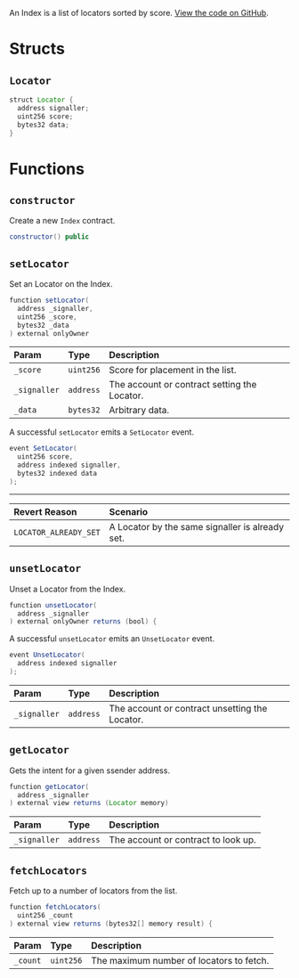 An Index is a list of locators sorted by score. [View the code on GitHub](https://github.com/airswap/airswap-protocols/tree/master/protocols/index).

# Structs

## `Locator`

```java
struct Locator {
  address signaller;
  uint256 score;
  bytes32 data;
}
```

# Functions

## `constructor`

Create a new `Index` contract.

```java
constructor() public
```

## `setLocator`

Set an Locator on the Index.

```java
function setLocator(
  address _signaller,
  uint256 _score,
  bytes32 _data
) external onlyOwner
```

| Param        | Type      | Description                                  |
| :----------- | :-------- | :------------------------------------------- |
| `_score`     | `uint256` | Score for placement in the list.             |
| `_signaller` | `address` | The account or contract setting the Locator. |
| `_data`      | `bytes32` | Arbitrary data.                              |

A successful `setLocator` emits a `SetLocator` event.

```java
event SetLocator(
  uint256 score,
  address indexed signaller,
  bytes32 indexed data
);
```

---

| Revert Reason         | Scenario                                        |
| :-------------------- | :---------------------------------------------- |
| `LOCATOR_ALREADY_SET` | A Locator by the same signaller is already set. |

## `unsetLocator`

Unset a Locator from the Index.

```java
function unsetLocator(
  address _signaller
) external onlyOwner returns (bool) {
```

A successful `unsetLocator` emits an `UnsetLocator` event.

```java
event UnsetLocator(
  address indexed signaller
);
```

| Param        | Type      | Description                                    |
| :----------- | :-------- | :--------------------------------------------- |
| `_signaller` | `address` | The account or contract unsetting the Locator. |

## `getLocator`

Gets the intent for a given ssender address.

```java
function getLocator(
  address _signaller
) external view returns (Locator memory)
```

| Param        | Type      | Description                         |
| :----------- | :-------- | :---------------------------------- |
| `_signaller` | `address` | The account or contract to look up. |

## `fetchLocators`

Fetch up to a number of locators from the list.

```java
function fetchLocators(
  uint256 _count
) external view returns (bytes32[] memory result) {
```

| Param    | Type      | Description                              |
| :------- | :-------- | :--------------------------------------- |
| `_count` | `uint256` | The maximum number of locators to fetch. |

